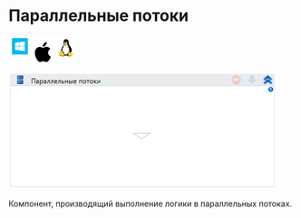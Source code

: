 # Параллельные потоки

![](<../../../.gitbook/assets/image (100) (1) (1) (1) (1) (1) (20).png>)

![](<../../../.gitbook/assets/image (71).png>)

Компонент, производящий выполнение логики в параллельных потоках.
